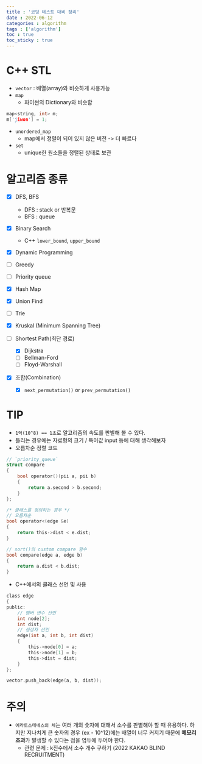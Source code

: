 ```yaml
---
title : '코딩 테스트 대비 정리'
date : 2022-06-12
categories : algorithm
tags : ['algorithm']
toc : true
toc_sticky : true
---
```

# C++ STL
- `vector` : 배열(array)와 비슷하게 사용가능
- `map`
  - 파이썬의 Dictionary와 비슷함
```c
map<string, int> m;
m['jiwon'] = 1;
```
- `unordered_map`
  - map에서 정렬이 되어 있지 않은 버전 -> 더 빠르다
- `set`
  - unique한 원소들을 정렬된 상태로 보관

# 알고리즘 종류
- [X] DFS, BFS
  - DFS : stack or 반복문
  - BFS : queue

- [X] Binary Search
  - C++ `lower_bound`, `upper_bound`
- [X] Dynamic Programming
- [ ] Greedy
- [ ] Priority queue
- [X] Hash Map
- [X] Union Find
- [ ] Trie
- [X] Kruskal (Minimum Spanning Tree)
- [ ] Shortest Path(최단 경로)
  - [X] Dijkstra
  - [ ] Bellman-Ford
  - [ ] Floyd-Warshall
- [X] 조합(Combination)
  - [X] `next_permutation()` or `prev_permutation()`

# TIP
- `1억(10^8) == 1초`로 알고리즘의 속도를 판별해 볼 수 있다.
- 틀리는 경우에는 자료형의 크기 / 특이값 input 등에 대해 생각해보자
- 오름차순 정렬 코드

```c
// `priority_queue`
struct compare
{
    bool operator()(pii a, pii b)
    {
        return a.second > b.second;
    }
};

/* 클래스를 정의하는 경우 */
// 오름차순
bool operator<(edge &e)
{
    return this->dist < e.dist;
}

// sort()의 custom compare 함수
bool compare(edge a, edge b)
{
    return a.dist < b.dist;
}
```

- C++에서의 클래스 선언 및 사용

```c
class edge
{
public:
    // 멤버 변수 선언
    int node[2];
    int dist;
    // 생성자 선언
    edge(int a, int b, int dist)
    {
        this->node[0] = a;
        this->node[1] = b;
        this->dist = dist;
    }
};

vector.push_back(edge(a, b, dist));

```

# 주의
- `에라토스테네스의 체`는 여러 개의 숫자에 대해서 소수를 판별해야 할 때 유용하다. 하지만 지나치게 큰 숫자의 경우 (ex - 10^12)에는 배열이 너무 커지기 때문에 **메모리 초과**가 발생할 수 있다는 점을 염두에 두어야 한다.
  - 관련 문제 : k진수에서 소수 개수 구하기 (2022 KAKAO BLIND RECRUITMENT)
